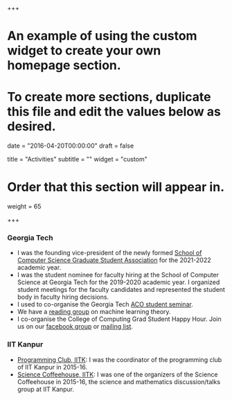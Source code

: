 +++
# An example of using the custom widget to create your own homepage section.
# To create more sections, duplicate this file and edit the values below as desired.

date = "2016-04-20T00:00:00"
draft = false

title = "Activities"
subtitle = ""
widget = "custom"

# Order that this section will appear in.
weight = 65

+++

### Georgia Tech
- I was the founding vice-president of the newly formed [School of Computer Science Graduate Student Association](https://scsgsa.cc.gatech.edu/) for the 2021-2022 academic year.
- I was the student nominee for faculty hiring at the School of Computer Science at Georgia Tech for the 2019-2020 academic year. I organized student meetings for the faculty candidates and represented the student body in faculty hiring decisions.
- I used to co-organise the Georgia Tech [ACO student seminar](http://people.math.gatech.edu/~hguo70/ACO_Student_Seminar.html).
- We have a [reading group](https://mltheory.github.io/readinggroup/) on machine learning theory.  
- I co-organise the College of Computing Grad Student Happy Hour. Join us on our [facebook group](https://www.facebook.com/groups/computinghappyhour/) or [mailing list](https://mailman.cc.gatech.edu/mailman/listinfo/c2h6o).

### IIT Kanpur
- [Programming Club, IITK](http://pclub.in/): I was the coordinator of the programming club of IIT Kanpur in 2015-16. 
- [Science Coffeehouse, IITK](http://13.127.158.59:4000/): I was one of the organizers of the Science Coffeehouse in 2015-16, the science and mathematics discussion/talks group at IIT Kanpur.

